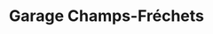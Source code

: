 ---
title: "Garage Champs-Fréchets"
url: /meyrin/garage-champs-frechets/
shop: réparation de voitures
---
